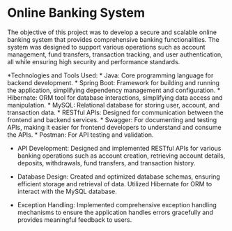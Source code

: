 # Online Banking System
The objective of this project was to develop a secure and scalable online banking system that provides comprehensive banking functionalities. The system was designed to support various operations such as account management, fund transfers, transaction tracking, and user authentication, all while ensuring high security and performance standards.

*Technologies and Tools Used:
               * Java: Core programming language for backend development.
               * Spring Boot: Framework for building and running the application, simplifying dependency management and configuration.
               *  Hibernate: ORM tool for database interactions, simplifying data access and manipulation.
               * MySQL: Relational database for storing user, account, and transaction data.
               * RESTful APIs: Designed for communication between the frontend and backend services.
               * Swagger: For documenting and testing APIs, making it easier for frontend developers to understand and consume the APIs.
               * Postman: For API testing and validation.


* API Development: 
Designed and implemented RESTful APIs for various banking operations such as account creation, retrieving account details, deposits, withdrawals, fund transfers, and transaction history.

* Database Design: Created and optimized database schemas, ensuring efficient storage and retrieval of data. Utilized Hibernate for ORM to interact with the MySQL database.
  
* Exception Handling: Implemented comprehensive exception handling mechanisms to ensure the application handles errors gracefully and provides meaningful feedback to users.
